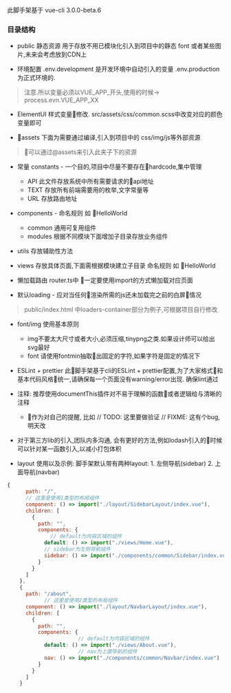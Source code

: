 此脚手架基于 vue-cli 3.0.0-beta.6


### 目录结构

- public 静态资源 用于存放不用已模块化引入到项目中的静态 font 或者某些图片,未来会考虑放到CDN上

- 环境配置 .env.development 是开发环境中自动引入的变量 .env.production为正式环境的. 
>注意.所以变量必须以VUE_APP_开头,使用的时候-> process.evn.VUE_APP_XX

- ElementUI 样式变量修改. src/assets/css/common.scss中改变对应的颜色变量即可

- assets 下面为需要通过编译,引入到项目中的 css/img/js等外部资源
>可以通过@assets来引入此夹子下的资源


- 常量 constants - 一个目的,项目中尽量不要存在hardcode,集中管理
    - API 此文件存放系统中所有需要请求的api地址
    - TEXT 存放所有前端需要用的枚举,文字常量等
    - URL 存放路由地址

- components - 命名规则 如 HelloWorld
    - common 通用可复用组件
    - modules 根据不同模块下面增加子目录存放业务组件

- utils 存放辅助性方法

- views 存放具体页面,下面需根据模块建立子目录 命名规则 如 HelloWorld

- 懒加载路由 router.ts中 一定要使用import的方式懒加载对应页面

- 默认loading - 应对当任何渲染所需的js还未加载完之前的白屏情况
>public/index.html 中loaders-container部分为例子,可根据项目自行修改

- font/img 使用基本原则
    - img不要太大尺寸或者大小,必须压缩,tinypng之类.如果设计师可以给出svg最好
    - font 请使用fontmin抽取出固定的字符,如果字符是固定的情况下

- ESLint + prettier 此脚手架基于cli的ESLint + prettier配置,为了大家格式和基本代码风格统一,请确保每一个页面没有warning/error出现. 确保lint通过

- 注释: 推荐使用documentThis插件对不易于理解的函数或者逻辑给与清晰的注释
    - 作为对自己的提醒, 比如 // TODO: 这里要做验证  // FIXME: 这有个bug,明天改

- 对于第三方lib的引入,团队内多沟通, 会有更好的方法,例如lodash引入的时候可以针对某一函数引入,以减小打包体积

- layout 使用以及示例:
脚手架默认带有两种layout: 1. 左侧导航(sidebar) 2. 上面导航(navbar)

```js
{
      path: "/",
      // 这里是使用1类型的布局组件
      component: () => import("./layout/SidebarLayout/index.vue"),
      children: [
        {
          path: "",
          components: {
              // default为内容区域的组件
            default: () => import("./views/Home.vue"),
            // sidebar为左侧导航组件
            sidebar: () => import("./components/common/Sidebar/index.vue")
          }
        }
      ]
    },
    {
      path: "/about",
            // 这里是使用2类型的布局组件
      component: () => import("./layout/NavbarLayout/index.vue"),
      children: [
        {
          path: "",
          components: {
                       // default为内容区域的组件
            default: () => import("./views/About.vue"),
                       // nav为上面导航的组件
            nav: () => import("./components/common/Navbar/index.vue")
          }
        }
      ]
    }
```